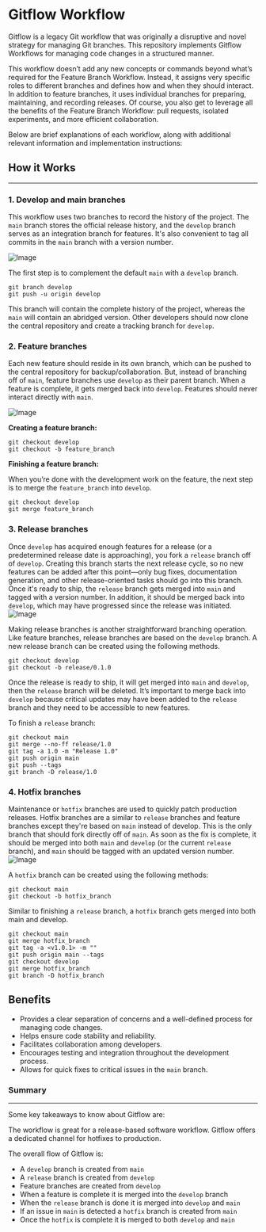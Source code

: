 # Gitflow Workflow

Gitflow is a legacy Git workflow that was originally a disruptive and novel strategy for managing Git branches. This repository implements Gitflow Workflows for managing code changes in a structured manner.

This workflow doesn’t add any new concepts or commands beyond what’s required for the Feature Branch Workflow. Instead, it assigns very specific roles to different branches and defines how and when they should interact. In addition to feature branches, it uses individual branches for preparing, maintaining, and recording releases. Of course, you also get to leverage all the benefits of the Feature Branch Workflow: pull requests, isolated experiments, and more efficient collaboration.

Below are brief explanations of each workflow, along with additional relevant information and implementation instructions:

## How it Works

---

### **1. Develop and main branches**

This workflow uses two branches to record the history of the project. The `main` branch stores the official release history, and the `develop` branch serves as an integration branch for features. It's also convenient to tag all commits in the `main` branch with a version number.

![Image](https://user-images.githubusercontent.com/95742163/221568481-79588f26-5617-4748-9fcd-ff7225fede94.png)

The first step is to complement the default `main` with a `develop` branch.

```
git branch develop
git push -u origin develop
```

This branch will contain the complete history of the project, whereas the `main` will contain an abridged version. Other developers should now clone the central repository and create a tracking branch for `develop`.

### **2. Feature branches**

Each new feature should reside in its own branch, which can be pushed to the central repository for backup/collaboration. But, instead of branching off of `main`, feature branches use `develop` as their parent branch. When a feature is complete, it gets merged back into `develop`. Features should never interact directly with `main`.

![Image](https://user-images.githubusercontent.com/95742163/221568522-633b63e0-6c0b-4b45-9b20-621ae2bf6baa.png)

**Creating a feature branch:**

```
git checkout develop
git checkout -b feature_branch
```

**Finishing a feature branch:**

When you’re done with the development work on the feature, the next step is to merge the `feature_branch` into `develop`.

```
git checkout develop
git merge feature_branch
```

### **3. Release branches**

Once `develop` has acquired enough features for a release (or a predetermined release date is approaching), you fork a `release` branch off of `develop`. Creating this branch starts the next release cycle, so no new features can be added after this point—only bug fixes, documentation generation, and other release-oriented tasks should go into this branch. Once it's ready to ship, the `release` branch gets merged into `main` and tagged with a version number. In addition, it should be merged back into `develop`, which may have progressed since the release was initiated.
![Image](https://user-images.githubusercontent.com/95742163/221568694-f64f8852-a25d-499a-8c9e-930f5dc21616.png)

Making release branches is another straightforward branching operation. Like feature branches, release branches are based on the `develop` branch. A new release branch can be created using the following methods.

```
git checkout develop
git checkout -b release/0.1.0
```

Once the release is ready to ship, it will get merged into `main` and `develop`, then the `release` branch will be deleted. It’s important to merge back into `develop` because critical updates may have been added to the `release` branch and they need to be accessible to new features.

To finish a `release` branch:

```
git checkout main
git merge --no-ff release/1.0
git tag -a 1.0 -m "Release 1.0"
git push origin main
git push --tags
git branch -D release/1.0
```

### **4. Hotfix branches**

Maintenance or `hotfix` branches are used to quickly patch production releases. Hotfix branches are a similar to `release` branches and feature branches except they're based on `main` instead of develop. This is the only branch that should fork directly off of `main`. As soon as the fix is complete, it should be merged into both `main` and `develop` (or the current `release` branch), and `main` should be tagged with an updated version number.
![Image](https://user-images.githubusercontent.com/95742163/221568745-0cd6a6fd-75df-4f68-9575-377d12b8e3ec.png)

A `hotfix` branch can be created using the following methods:

```
git checkout main
git checkout -b hotfix_branch
```

Similar to finishing a `release` branch, a `hotfix` branch gets merged into both main and develop.

```
git checkout main
git merge hotfix_branch
git tag -a <v1.0.1> -m ""
git push origin main --tags
git checkout develop
git merge hotfix_branch
git branch -D hotfix_branch
```

## Benefits

- Provides a clear separation of concerns and a well-defined process for managing code changes.
- Helps ensure code stability and reliability.
- Facilitates collaboration among developers.
- Encourages testing and integration throughout the development process.
- Allows for quick fixes to critical issues in the `main` branch.

### Summary

---

Some key takeaways to know about Gitflow are:

The workflow is great for a release-based software workflow. Gitflow offers a dedicated channel for hotfixes to production.

The overall flow of Gitflow is:

- A `develop` branch is created from `main`
- A `release` branch is created from `develop`
- Feature branches are created from `develop`
- When a feature is complete it is merged into the `develop` branch
- When the `release` branch is done it is merged into `develop` and `main`
- If an issue in `main` is detected a `hotfix` branch is created from `main`
- Once the `hotfix` is complete it is merged to both `develop` and `main`
